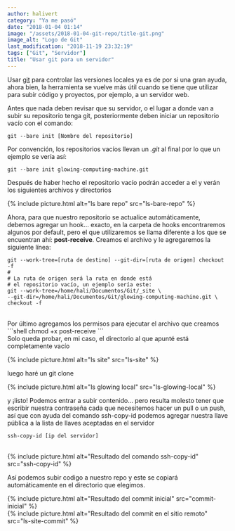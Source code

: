 ```yaml
---
author: halivert
category: "Ya me pasó"
date: "2018-01-04 01:14"
image: "/assets/2018-01-04-git-repo/title-git.png"
image_alt: "Logo de Git"
last_modification: "2018-11-19 23:32:19"
tags: ["Git", "Servidor"]
title: "Usar git para un servidor"
---
```


Usar [git][1] para controlar las versiones locales ya es de por si una gran
ayuda, ahora bien, la herramienta se vuelve más útil cuando se tiene que
utilizar para subir código y proyectos, por ejemplo, a un servidor web.

<!-- Seguir leyendo -->

Antes que nada deben revisar que su servidor, o el lugar a donde van a subir su
repositorio tenga git, posteriormente deben iniciar un repositorio vacío con el
comando:

```shell
git --bare init [Nombre del repositorio]
```

Por convención, los repositorios vacíos llevan un _.git_ al final por lo que un
ejemplo se
vería así:

```shell
git --bare init glowing-computing-machine.git
```

Después de haber hecho el repositorio vacío podrán acceder a el y verán los
siguientes archivos y directorios

{%
  include picture.html
    alt="ls bare repo"
    src="ls-bare-repo"
%}

Ahora, para que nuestro repositorio se actualice automáticamente, debemos
agregar un hook... exacto, en la carpeta de hooks encontraremos algunos por
default, pero el que utilizaremos se llama diferente a los que se encuentran
ahí: **post-receive**.
Creamos el archivo y le agregaremos la siguiente línea:

```shell
git --work-tree=[ruta de destino] --git-dir=[ruta de origen] checkout -f
#
# La ruta de origen será la ruta en donde está
# el repositorio vacío, un ejemplo sería este:
git --work-tree=/home/hali/Documentos/Git/_site \
--git-dir=/home/hali/Documentos/Git/glowing-computing-machine.git \
checkout -f
```

<br>
Por último agregamos los permisos para ejecutar el archivo que creamos
```shell
chmod +x post-receive
```
<br>
Solo queda probar, en mi caso, el directorio al que apunté está completamente
vacío

{%
  include picture.html
    alt="ls site"
    src="ls-site"
%}

luego haré un git clone

{%
  include picture.html
    alt="ls glowing local"
    src="ls-glowing-local"
%}

y ¡listo! Podemos entrar a subir contenido... pero resulta molesto tener que
escribir nuestra contraseña cada que necesitemos hacer un pull o un push, así
que con ayuda del comando ssh-copy-id podemos agregar nuestra llave pública a la
lista de llaves aceptadas en el servidor

```shell
ssh-copy-id [ip del servidor]
```

<br>
{%
  include picture.html
    alt="Resultado del comando ssh-copy-id"
    src="ssh-copy-id"
%}

Así podemos subir codigo a nuestro repo y este se copiará automáticamente en el
directorio que elegimos.

{%
  include picture.html
    alt="Resultado del commit inicial"
    src="commit-inicial"
%}
<br>
{%
  include picture.html
    alt="Resultado del commit en el sitio remoto"
    src="ls-site-commit"
%}

[1]: https://git-scm.com
